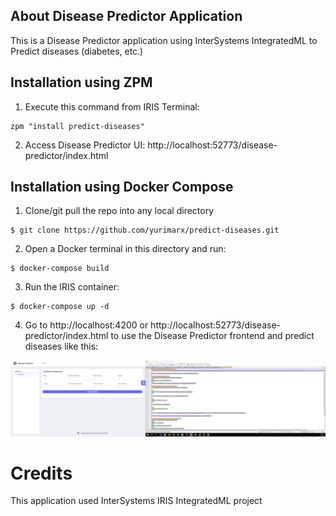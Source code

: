 ## About Disease Predictor Application
This is a Disease Predictor application using InterSystems IntegratedML to Predict diseases (diabetes, etc.)

## Installation using ZPM
1. Execute this command from IRIS Terminal:
```
zpm "install predict-diseases"
```
2. Access Disease Predictor UI: http://localhost:52773/disease-predictor/index.html

## Installation using Docker Compose
1. Clone/git pull the repo into any local directory

```
$ git clone https://github.com/yurimarx/predict-diseases.git
```

2. Open a Docker terminal in this directory and run:

```
$ docker-compose build
```

3. Run the IRIS container:

```
$ docker-compose up -d 
```

4. Go to http://localhost:4200 or http://localhost:52773/disease-predictor/index.html to use the Disease Predictor frontend and predict diseases like this:

![Disease-Predictor](https://github.com/yurimarx/predict-diseases/raw/master/screen1.png "Disease Predictor")

# Credits
This application used InterSystems IRIS IntegratedML project
